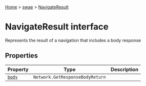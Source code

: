 [Home](./index) &gt; [swae](./swae.md) &gt; [NavigateResult](./swae.navigateresult.md)

# NavigateResult interface

Represents the result of a navigation that includes a body response

## Properties

|  Property | Type | Description |
|  --- | --- | --- |
|  [`body`](./swae.navigateresult.body.md) | `Network.GetResponseBodyReturn` |  |

